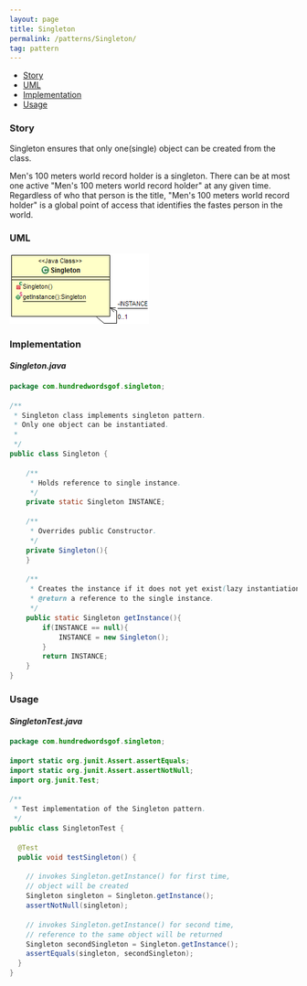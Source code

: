 ```yaml
---
layout: page
title: Singleton
permalink: /patterns/Singleton/
tag: pattern
---
```


* [Story](#Story)
* [UML](#UML)
* [Implementation](#Implementation)
* [Usage](#Usage)


###  <a id="Story"></a>Story 

Singleton ensures that only one(single) object can be created from the class.

Men's 100 meters world record holder is a singleton.
There can be at most one active "Men's 100 meters world record holder" at any given time. 
Regardless of who that person is the title, "Men's 100 meters world record holder" is a global point of access that identifies the fastes person in the world.



###  <a id="UML"></a>UML 
[![](/assets/img/singleton.png)](/assets/img/singleton.png)

###  <a id="Implementation"></a>Implementation 

#### *Singleton.java* 
```java 
package com.hundredwordsgof.singleton;

/**
 * Singleton class implements singleton pattern.
 * Only one object can be instantiated.
 * 
 */
public class Singleton {

	/** 
	 * Holds reference to single instance. 
	 */	
	private static Singleton INSTANCE;	
	
	/** 
	 * Overrides public Constructor. 
	 */
	private Singleton(){		
	}	
	
	/**
	 * Creates the instance if it does not yet exist(lazy instantiation).
	 * @return a reference to the single instance.
	 */	
	public static Singleton getInstance(){
		if(INSTANCE == null){
			INSTANCE = new Singleton();
		}
		return INSTANCE;
	}
}
```

###  <a id="Usage"></a>Usage 

#### *SingletonTest.java* 
```java 
package com.hundredwordsgof.singleton;

import static org.junit.Assert.assertEquals;
import static org.junit.Assert.assertNotNull;
import org.junit.Test;

/**
 * Test implementation of the Singleton pattern.
 */
public class SingletonTest {

  @Test
  public void testSingleton() {

    // invokes Singleton.getInstance() for first time,
    // object will be created
    Singleton singleton = Singleton.getInstance();
    assertNotNull(singleton);

    // invokes Singleton.getInstance() for second time,
    // reference to the same object will be returned
    Singleton secondSingleton = Singleton.getInstance();
    assertEquals(singleton, secondSingleton);
  }
}
```

